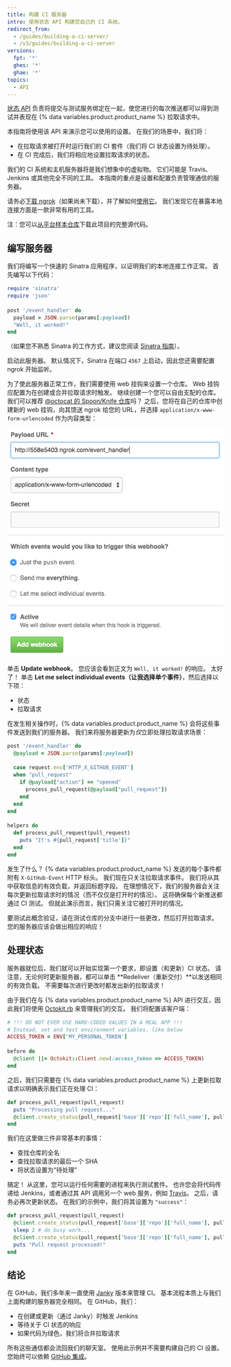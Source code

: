 ```yaml
---
title: 构建 CI 服务器
intro: 使用状态 API 构建您自己的 CI 系统。
redirect_from:
  - /guides/building-a-ci-server/
  - /v3/guides/building-a-ci-server
versions:
  fpt: '*'
  ghes: '*'
  ghae: '*'
topics:
  - API
---
```




[状态 API][status API] 负责将提交与测试服务绑定在一起，使您进行的每次推送都可以得到测试并表现在 {% data variables.product.product_name %} 拉取请求中。

本指南将使用该 API 来演示您可以使用的设置。 在我们的场景中，我们将：

* 在拉取请求被打开时运行我们的 CI 套件（我们将 CI 状态设置为待处理）。
* 在 CI 完成后，我们将相应地设置拉取请求的状态。

我们的 CI 系统和主机服务器将是我们想象中的虚拟物。 它们可能是 Travis、Jenkins 或其他完全不同的工具。 本指南的重点是设置和配置负责管理通信的服务器。

请务必[下载 ngrok][ngrok]（如果尚未下载），并了解如何[使用它][using ngrok]。 我们发现它在暴露本地连接方面是一款非常有用的工具。

注：您可以[从平台样本仓库][platform samples]下载此项目的完整源代码。

## 编写服务器

我们将编写一个快速的 Sinatra 应用程序，以证明我们的本地连接工作正常。 首先编写以下代码：

``` ruby
require 'sinatra'
require 'json'

post '/event_handler' do
  payload = JSON.parse(params[:payload])
  "Well, it worked!"
end
```

（如果您不熟悉 Sinatra 的工作方式，建议您阅读 [ Sinatra 指南][Sinatra]）。

启动此服务器。 默认情况下，Sinatra 在端口 `4567` 上启动，因此您还需要配置 ngrok 开始监听。

为了使此服务器正常工作，我们需要使用 web 挂钩来设置一个仓库。 Web 挂钩应配置为在创建或合并拉取请求时触发。 继续创建一个您可以自由支配的仓库。 我们可以推荐 [@octocat 的 Spoon/Knife 仓库](https://github.com/octocat/Spoon-Knife)吗？ 之后，您将在自己的仓库中创建新的 web 挂钩，向其馈送 ngrok 给您的 URL，并选择 `application/x-www-form-urlencoded` 作为内容类型：

![新的 ngrok URL](/assets/images/webhook_sample_url.png)

单击 **Update webhook**。 您应该会看到正文为 `Well, it worked!` 的响应。 太好了！ 单击 **Let me select individual events（让我选择单个事件）**，然后选择以下项：

* 状态
* 拉取请求

在发生相关操作时，{% data variables.product.product_name %} 会将这些事件发送到我们的服务器。 我们来将服务器更新为*仅*立即处理拉取请求场景：

``` ruby
post '/event_handler' do
  @payload = JSON.parse(params[:payload])

  case request.env['HTTP_X_GITHUB_EVENT']
  when "pull_request"
    if @payload["action"] == "opened"
      process_pull_request(@payload["pull_request"])
    end
  end
end

helpers do
  def process_pull_request(pull_request)
    puts "It's #{pull_request['title']}"
  end
end
```

发生了什么？ {% data variables.product.product_name %} 发送的每个事件都附有 `X-GitHub-Event` HTTP 标头。 我们现在只关注拉取请求事件。 我们将从其中获取信息的有效负载，并返回标题字段。 在理想情况下，我们的服务器会关注每次更新拉取请求时的情况（而不仅仅是打开时的情况）。 这将确保每个新推送都通过 CI 测试。 但就此演示而言，我们只需关注它被打开时的情况。

要测试此概念验证，请在测试仓库的分支中进行一些更改，然后打开拉取请求。 您的服务器应该会做出相应的响应！

## 处理状态

服务器就位后，我们就可以开始实现第一个要求，即设置（和更新）CI 状态。 请注意，无论何时更新服务器，都可以单击 **Redeliver（重新交付）**以发送相同的有效负载。 不需要每次进行更改时都发出新的拉取请求！

由于我们在与 {% data variables.product.product_name %} API 进行交互，因此我们将使用 [Octokit.rb][octokit.rb] 来管理我们的交互。 我们将配置该客户端：

``` ruby
# !!! DO NOT EVER USE HARD-CODED VALUES IN A REAL APP !!!
# Instead, set and test environment variables, like below
ACCESS_TOKEN = ENV['MY_PERSONAL_TOKEN']

before do
  @client ||= Octokit::Client.new(:access_token => ACCESS_TOKEN)
end
```

之后，我们只需要在 {% data variables.product.product_name %} 上更新拉取请求以明确表示我们正在处理 CI：

``` ruby
def process_pull_request(pull_request)
  puts "Processing pull request..."
  @client.create_status(pull_request['base']['repo']['full_name'], pull_request['head']['sha'], 'pending')
end
```

我们在这里做三件非常基本的事情：

* 查找仓库的全名
* 查找拉取请求的最后一个 SHA
* 将状态设置为“待处理”

搞定！ 从这里，您可以运行任何需要的进程来执行测试套件。 也许您会将代码传递给 Jenkins，或者通过其 API 调用另一个 web 服务，例如 [Travis][travis api]。 之后，请务必再次更新状态。 在我们的示例中，我们将其设置为 `"success"`：

``` ruby
def process_pull_request(pull_request)
  @client.create_status(pull_request['base']['repo']['full_name'], pull_request['head']['sha'], 'pending')
  sleep 2 # do busy work...
  @client.create_status(pull_request['base']['repo']['full_name'], pull_request['head']['sha'], 'success')
  puts "Pull request processed!"
end
```

## 结论

在 GitHub，我们多年来一直使用 [Janky][janky] 版本来管理 CI。 基本流程本质上与我们上面构建的服务器完全相同。 在 GitHub，我们：

* 在创建或更新（通过 Janky）时触发 Jenkins
* 等待关于 CI 状态的响应
* 如果代码为绿色，我们将合并拉取请求

所有这些通信都会流回我们的聊天室。 使用此示例并不需要构建自己的 CI 设置。 您始终可以依赖 [GitHub 集成][integrations]。

[status API]: /rest/reference/repos#statuses
[ngrok]: https://ngrok.com/
[using ngrok]: /webhooks/configuring/#using-ngrok
[platform samples]: https://github.com/github/platform-samples/tree/master/api/ruby/building-a-ci-server
[Sinatra]: http://www.sinatrarb.com/
[octokit.rb]: https://github.com/octokit/octokit.rb
[travis api]: https://api.travis-ci.org/docs/
[janky]: https://github.com/github/janky
[integrations]: https://github.com/integrations
